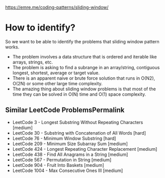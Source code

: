https://emre.me/coding-patterns/sliding-window/

# How to identify?
So we want to be able to identify the problems that sliding window pattern works.

- The problem involves a data structure that is ordered and iterable like arrays, strings, etc.
- The problem is asking to find a subrange in an array/string, contiguous longest, shortest, average or target value.
- There is an apparent naive or brute force solution that runs in O(N2), O(2N) or some other large time complexity.
- The amazing thing about sliding window problems is that most of the time they can be solved in O(N) time and O(1) space complexity.


## Similar LeetCode ProblemsPermalink
- LeetCode 3 - Longest Substring Without Repeating Characters [medium]
- LeetCode 30 - Substring with Concatenation of All Words [hard]
- LeetCode 76 - Minimum Window Substring [hard]
- LeetCode 209 - Minimum Size Subarray Sum [medium]
- LeetCode 424 - Longest Repeating Character Replacement [medium]
- LeetCode 438 - Find All Anagrams in a String [medium]
- LeetCode 567 - Permutation in String [medium]
- LeetCode 904 - Fruit Into Baskets [medium]
- LeetCode 1004 - Max Consecutive Ones III [medium]